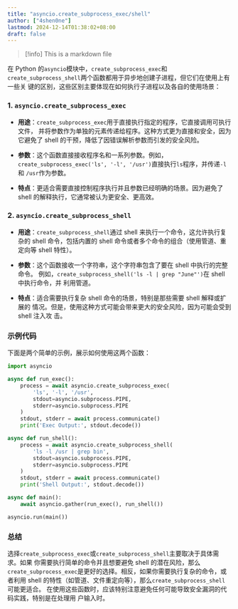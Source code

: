 ```yaml
---
title: "asyncio.create_subprocess_exec/shell"
author: ["4shen0ne"]
lastmod: 2024-12-14T01:38:02+08:00
draft: false
---
```


> [!info] This is a markdown file

在 Python 的`asyncio`模块中，`create_subprocess_exec`和
`create_subprocess_shell`两个函数都用于异步地创建子进程，但它们在使用上有一些关
键的区别，这些区别主要体现在如何执行子进程以及各自的使用场景：

### 1. `asyncio.create_subprocess_exec`

- **用途**：`create_subprocess_exec`用于直接执行指定的程序，它直接调用可执行文件，
  并将参数作为单独的元素传递给程序。这种方式更为直接和安全，因为它避免了 shell
  的干预，降低了因错误解析参数而引发的安全风险。

- **参数**：这个函数直接接收程序名和一系列参数。例如，
  `create_subprocess_exec('ls', '-l', '/usr')`直接执行`ls`程序，并传递`-l`和
  `/usr`作为参数。

- **特点**：更适合需要直接控制程序执行并且参数已经明确的场景。因为避免了 shell
  的解释执行，它通常被认为更安全、更高效。

### 2. `asyncio.create_subprocess_shell`

- **用途**：`create_subprocess_shell`通过 shell 来执行一个命令，这允许执行复杂的
  shell 命令，包括内置的 shell 命令或者多个命令的组合（使用管道、重定向等 shell
  特性）。

- **参数**：这个函数接收一个字符串，这个字符串包含了要在 shell 中执行的完整命令。
  例如，`create_subprocess_shell('ls -l | grep "June"')`在 shell 中执行命令，并
  利用管道。

- **特点**：适合需要执行复杂 shell 命令的场景，特别是那些需要 shell 解释或扩展的
  情况。但是，使用这种方式可能会带来更大的安全风险，因为可能会受到 shell 注入攻
  击。

### 示例代码

下面是两个简单的示例，展示如何使用这两个函数：

```python
import asyncio

async def run_exec():
    process = await asyncio.create_subprocess_exec(
        'ls', '-l', '/usr',
        stdout=asyncio.subprocess.PIPE,
        stderr=asyncio.subprocess.PIPE
    )
    stdout, stderr = await process.communicate()
    print('Exec Output:', stdout.decode())

async def run_shell():
    process = await asyncio.create_subprocess_shell(
        'ls -l /usr | grep bin',
        stdout=asyncio.subprocess.PIPE,
        stderr=asyncio.subprocess.PIPE
    )
    stdout, stderr = await process.communicate()
    print('Shell Output:', stdout.decode())

async def main():
    await asyncio.gather(run_exec(), run_shell())

asyncio.run(main())
```

### 总结

选择`create_subprocess_exec`或`create_subprocess_shell`主要取决于具体需求。如果
你需要执行简单的命令并且想要避免 shell 的潜在风险，那么
`create_subprocess_exec`是更好的选择。相反，如果你需要执行复杂的命令，或者利用
shell 的特性（如管道、文件重定向等），那么`create_subprocess_shell`可能更适合。
在使用这些函数时，应该特别注意避免任何可能导致安全漏洞的代码实践，特别是在处理用
户输入时。
